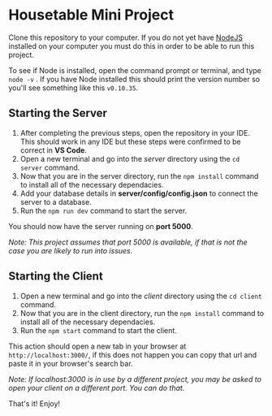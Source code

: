 # Housetable Mini Project
Clone this repository to your computer. If you do not yet have [NodeJS](https://nodejs.org/en) installed on your computer you must do this in order to be able to run this project.

To see if Node is installed, open the command prompt or terminal, and type `node -v` . If you have Node installed this should print the version number so you'll see something like this `v0.10.35`.

## Starting the Server
1. After completing the previous steps, open the repository in your IDE. This should work in any IDE but these steps were confirmed to be correct in **VS Code**.
2. Open a new terminal and go into the *server* directory using the `cd server` command.
3. Now that you are in the server directory, run the `npm install` command to install all of the necessary dependacies.
4. Add your database details in **server/config/config.json** to connect the server to a database. 
5. Run the `npm run dev` command to start the server.

You should now have the server running on **port 5000**.

*Note: This project assumes that port 5000 is available, if that is not the case you are likely to run into issues.*

## Starting the Client
1. Open a new terminal and go into the *client* directory using the `cd client` command.
2. Now that you are in the client directory, run the `npm install` command to install all of the necessary dependacies.
3. Run the `npm start` command to start the client.

This action should open a new tab in your browser at `http://localhost:3000/`, if this does not happen you can copy that url and paste it in your browser's search bar.

*Note: If localhost:3000 is in use by a different project, you may be asked to open your client on a different port. You can do that.*

That's it! Enjoy!

